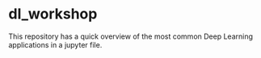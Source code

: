 # dl_workshop
This repository has a quick overview of the most common Deep Learning applications in a jupyter file.

